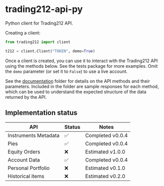# trading212-api-py

Python client for Trading212 API.

Creating a client:

```python
from trading212 import client

t212 = client.Client("TOKEN", demo=True)
```

Once a client is created, you can use it to interact with the Trading212 API using the methods below. See the tests package for more examples. Omit the
`demo` parameter (or set it to `False`) to use a live account.

See the [documentation](https://github.com/clincha/trading212-api-py/tree/main/documentation) folder for details on the API methods and their parameters. Included in the folder are sample responses for each method, which can be used to understand the expected structure of the data returned by the API.

## Implementation status

| API                  | Status             | Notes            |
|----------------------|--------------------|------------------|
| Instruments Metadata | :white_check_mark: | Completed v0.0.4 |
| Pies                 | :white_check_mark: | Completed v0.0.4 |
| Equity Orders        | :x:                | Estimated v1.0.0 |
| Account Data         | :white_check_mark: | Completed v0.0.4 |
| Personal Portfolio   | :x:                | Estimated v0.1.0 |
| Historical items     | :x:                | Estimated v0.2.0 |

